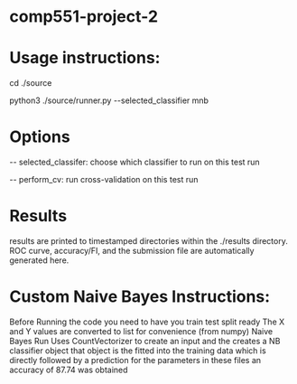 # comp551-project-2

# Usage instructions:
cd ./source

python3 ./source/runner.py --selected_classifier mnb

# Options
-- selected_classifer: choose which classifier to run on this test run

-- perform_cv: run cross-validation on this test run

# Results
results are printed to timestamped directories within the ./results directory. ROC curve, accuracy/FI, and the submission file are automatically generated here.

# Custom Naive Bayes Instructions:

Before Running the code you need to have you train test split ready
The X and Y values are converted to list for convenience (from numpy)
Naive Bayes Run Uses CountVectorizer to create an input and the creates a NB classifier object
that object is the fitted into the training data which is directly followed by a prediction
for the parameters in these files an accuracy of 87.74 was obtained

